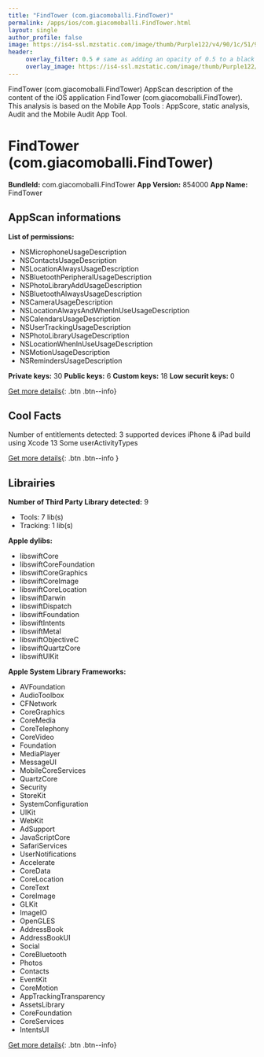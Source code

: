 ```yaml
---
title: "FindTower (com.giacomoballi.FindTower)"
permalink: /apps/ios/com.giacomoballi.FindTower.html
layout: single
author_profile: false
image: https://is4-ssl.mzstatic.com/image/thumb/Purple122/v4/90/1c/51/901c51c9-cf68-71a8-f944-61a1675fb3dd/AppIcon-0-0-1x_U007emarketing-0-0-0-7-0-0-sRGB-0-0-0-GLES2_U002c0-512MB-85-220-0-0.png/512x512bb.jpg
header: 
     overlay_filter: 0.5 # same as adding an opacity of 0.5 to a black background
     overlay_image: https://is4-ssl.mzstatic.com/image/thumb/Purple122/v4/90/1c/51/901c51c9-cf68-71a8-f944-61a1675fb3dd/AppIcon-0-0-1x_U007emarketing-0-0-0-7-0-0-sRGB-0-0-0-GLES2_U002c0-512MB-85-220-0-0.png/512x512bb.jpg
---
```

FindTower (com.giacomoballi.FindTower) AppScan description of the content of the iOS application FindTower (com.giacomoballi.FindTower). This analysis is based on the Mobile App Tools : AppScore, static analysis, Audit and the Mobile Audit App Tool.

# FindTower (com.giacomoballi.FindTower)

**BundleId:** com.giacomoballi.FindTower
**App Version:** 854000
**App Name:** FindTower


## AppScan informations 

**List of permissions:** 
- NSMicrophoneUsageDescription
- NSContactsUsageDescription
- NSLocationAlwaysUsageDescription
- NSBluetoothPeripheralUsageDescription
- NSPhotoLibraryAddUsageDescription
- NSBluetoothAlwaysUsageDescription
- NSCameraUsageDescription
- NSLocationAlwaysAndWhenInUseUsageDescription
- NSCalendarsUsageDescription
- NSUserTrackingUsageDescription
- NSPhotoLibraryUsageDescription
- NSLocationWhenInUseUsageDescription
- NSMotionUsageDescription
- NSRemindersUsageDescription
  
  
**Private keys:** 30
**Public keys:** 6
**Custom keys:** 18
**Low securit keys:** 0
  
[Get more details](/pricing.html){: .btn .btn--info}

## Cool Facts

Number of entitlements detected: 3
supported devices iPhone & iPad
build using Xcode 13
Some userActivityTypes
  
[Get more details](/pricing.html){: .btn .btn--info }

## Librairies 
**Number of Third Party Library detected:** 9
- Tools: 7 lib(s)
- Tracking: 1 lib(s)


**Apple dylibs:**
- libswiftCore
- libswiftCoreFoundation
- libswiftCoreGraphics
- libswiftCoreImage
- libswiftCoreLocation
- libswiftDarwin
- libswiftDispatch
- libswiftFoundation
- libswiftIntents
- libswiftMetal
- libswiftObjectiveC
- libswiftQuartzCore
- libswiftUIKit


**Apple System Library Frameworks:**
- AVFoundation
- AudioToolbox
- CFNetwork
- CoreGraphics
- CoreMedia
- CoreTelephony
- CoreVideo
- Foundation
- MediaPlayer
- MessageUI
- MobileCoreServices
- QuartzCore
- Security
- StoreKit
- SystemConfiguration
- UIKit
- WebKit
- AdSupport
- JavaScriptCore
- SafariServices
- UserNotifications
- Accelerate
- CoreData
- CoreLocation
- CoreText
- CoreImage
- GLKit
- ImageIO
- OpenGLES
- AddressBook
- AddressBookUI
- Social
- CoreBluetooth
- Photos
- Contacts
- EventKit
- CoreMotion
- AppTrackingTransparency
- AssetsLibrary
- CoreFoundation
- CoreServices
- IntentsUI


  
[Get more details](/pricing.html){: .btn .btn--info}

